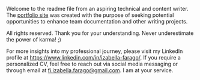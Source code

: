Welcome to the readme file from an aspiring technical and content writer. The [portfolio site][1] was created with the purpose of seeking potential opportunities to enhance team documentation and other writing projects.

All rights reserved. Thank you for your understanding. Never underestimate the power of karma! ;)

For more insights into my professional journey, please visit my LinkedIn profile at https://www.linkedin.com/in/izabella-farago/. If you require a personalized CV, feel free to reach out via social media messaging or through email at fi.izabella.farago@gmail.com. I am at your service.

[1]:  https://izabellain.tech/diverse-portfolio "Portfolio"
